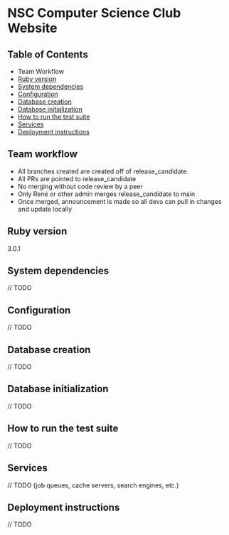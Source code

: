 # NSC Computer Science Club Website

## Table of Contents
* Team Workflow
* [Ruby version](#ruby-version)
* [System dependencies](#system-dependencies)
* [Configuration](#configuration)
* [Database creation](#database-creation)
* [Database initialization](#database-initialization)
* [How to run the test suite](#how-to-run-the-test-suite)
* [Services](#services)
* [Deployment instructions](#deployment-instructions)

## Team workflow
- All branches created are created off of release_candidate. 
- All PRs are pointed to release_candidate
- No merging without code review by a peer
- Only René or other admin merges release_candidate to main
- Once merged, announcement is made so all devs can pull in changes and update locally

## Ruby version
3.0.1

## System dependencies
// TODO

## Configuration
// TODO

## Database creation
// TODO

## Database initialization
// TODO

## How to run the test suite
// TODO

## Services
// TODO (job queues, cache servers, search engines, etc.)

## Deployment instructions
// TODO
